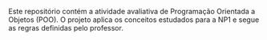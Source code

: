 Este repositório contém a atividade avaliativa de Programação Orientada a Objetos (POO). 
O projeto aplica os conceitos estudados para a NP1 e segue as regras definidas pelo professor.
